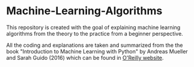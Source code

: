 # Machine-Learning-Algorithms

This repository is created with the goal of explaining machine learning algorithms from the theory to the practice from a beginner perspective.

All the coding and explanations are taken and summarized from the the book "Introduction to Machine Learning with Python" by Andreas Mueller and Sarah Guido (2016) which can be found in [O'Reilly website](https://www.oreilly.com/library/view/introduction-to-machine/9781449369880/).

